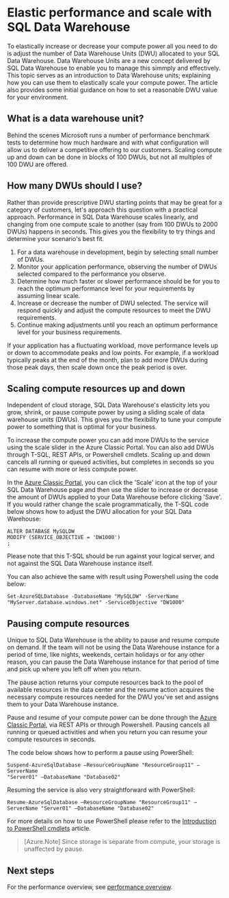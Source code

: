 <properties
   pageTitle="Elastic performance and scale with SQL Data Warehouse | Microsoft Azure"
   description="Understand SQL Data Warehouse elasticity using Data Warehouse Units to scale compute resources up and down. Code examples provided."
   services="sql-data-warehouse"
   documentationCenter="NA"
   authors="TwoUnder"
   manager="barbkess"
   editor=""/>

<tags
   ms.service="sql-data-warehouse"
   ms.devlang="NA"
   ms.topic="article"
   ms.tgt_pltfrm="NA"
   ms.workload="data-services"
   ms.date="09/22/2015"
   ms.author="nicw;JRJ@BigBangData.co.uk;mausher"/>

# Elastic performance and scale with SQL Data Warehouse
To elastically increase or decrease your compute power all you need to do is adjust the number of Data Warehouse Units (DWU) allocated to your SQL Data Warehouse. Data Warehouse Units are a new concept delivered by SQL Data Warehouse to enable you to manage this simmply and effectively. This topic serves as an introduction to Data Warehouse units; explaining how you can use them to elastically scale your compute power. The article also provides some initial guidance on how to set a reasonable DWU value for your environment.

## What is a data warehouse unit?
Behind the scenes Microsoft runs a number of performance benchmark tests to determine how much hardware and with what configuration will allow us to deliver a competitive offering to our customers.  Scaling compute up and down can be done in blocks of 100 DWUs, but not all multiples of 100 DWU are offered.  

## How many DWUs should I use?
Rather than provide prescriptive DWU starting points that may be great for a category of customers, let's approach this question with a practical approach.  Performance in SQL Data Warehouse scales linearly, and changing from one compute scale to another (say from 100 DWUs to 2000 DWUs) happens in seconds.  This gives you the flexibility to try things and determine your scenario's best fit.    

1. For a data warehouse in development, begin by selecting small number of DWUs.
2. Monitor your application performance, observing the number of DWUs selected compared to the performance you observe.
3. Determine how much faster or slower performance should be for you to reach the optimum performance level for your requirements by assuming linear scale. 
4. Increase or decrease the number of DWU selected.  The service will respond quickly and adjust the compute resources to meet the DWU requirements.
5. Continue making adjustments until you reach an optimum performance level for your business requirements.

If your application has a fluctuating workload, move performance levels up or down to accommodate peaks and low points. For example, if a workload typically peaks at the end of the month, plan to add more DWUs during those peak days, then scale down once the peak period is over.
 
## Scaling compute resources up and down
Independent of cloud storage, SQL Data Warehouse's elasticity lets you grow, shrink, or pause compute power by using a sliding scale of data warehouse units (DWUs). This gives you the flexibility to tune your compute power to something that is optimal for your business.  

To increase the compute power you can add more DWUs to the service using the scale slider in the Azure Classic Portal.  You can also add DWUs through T-SQL, REST APIs, or Powershell cmdlets.  Scaling up and down cancels all running or queued activities, but completes in seconds so you can resume with more or less compute power.

In the [Azure Classic Portal][], you can click the 'Scale' icon at the top of your SQL Data Warehouse page and then use the slider to increase or decrease the amount of DWUs applied to your Data Warehouse before clicking 'Save'.  If you would rather change the scale programmatically, the T-SQL code below shows how to adjust the DWU allocation for your SQL Data Warehouse:

```
ALTER DATABASE MySQLDW 
MODIFY (SERVICE_OBJECTIVE = 'DW1000')
;
```
Please note that this T-SQL should be run against your logical server, and not against the SQL Data Warehouse instance itself. 

You can also achieve the same with result using Powershell using the code below:

```
Set-AzureSQLDatabase -DatabaseName "MySQLDW" -ServerName "MyServer.database.windows.net" -ServiceObjective "DW1000"
```

## Pausing compute resources
Unique to SQL Data Warehouse is the ability to pause and resume compute on demand.  If the team will not be using the Data Warehouse instance for a period of time, like nights, weekends, certain holidays or for any other reason, you can pause the Data Warehouse instance for that period of time and pick up where you left off when you return.  

The pause action returns your compute resources back to the pool of available resources in the data center and the resume action acquires the necessary compute resources needed for the DWU you've set and assigns them to your Data Warehouse instance.  

Pause and resume of your compute power can be done through the [Azure Classic Portal][], via REST APIs or through Powershell.  Pausing cancels all running or queued activities and when you return you can resume your compute resources in seconds. 

The code below shows how to perform a pause using PowerShell:

```
Suspend-AzureSqlDatabase –ResourceGroupName "ResourceGroup11" –ServerName
"Server01" –DatabaseName "Database02"
```

Resuming the service is also very straightforward with PowerShell:

```
Resume-AzureSqlDatabase –ResourceGroupName "ResourceGroup11" –ServerName "Server01" –DatabaseName "Database02"
```

For more details on how to use PowerShell please refer to the [Introduction to PowerShell cmdlets][] article.

> [Azure.Note] Since storage is separate from compute, your storage is unaffected by pause.

## Next steps
For the performance overview, see [performance overview][].

<!--Image references-->

<!--Article references-->
[performance overview]: sql-data-warehouse-overview-performance.md
[Introduction to PowerShell cmdlets]: sql-data-warehouse-get-started-powershell-cmdlets.md

<!--MSDN references-->


<!--Other Web references-->

[Azure Classic Portal]: http://portal.azure.com/
